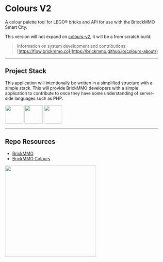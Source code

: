 # Colours V2

A colour palette tool for LEGO® bricks and API for use with the BriockMMO Smart City.

This version will not expand on [colours-v2](https://github.com/BrickMMO/colours-v1), it will be a from scratch build. 

> Information on system development and contributions:  
> [https://flow.brickmmo.co](https://brickmmo.github.io/colours-about/)

---

## Project Stack

This application will intentionally be written in a simplified structure with a simple stack. This will provide BrickMMO developers with a simple application to contribute to once they have some understanding of server-side languages such as PHP.

<img src="https://console.codeadam.ca/api/image/php" width="60"> <img src="https://console.codeadam.ca/api/image/mysql" width="60"> <img src="https://console.codeadam.ca/api/image/bootstrap" width="60">

---

## Repo Resources

* [BrickMMO](https://www.brickmmo.com/)
* [BrickMMO Colours](https://colours.brickmmo.com/)

<a href="https://brickmmo.com">
<img src="https://brickmmo.com/images/brickmmo-logo-horizontal.jpg" width="300">
</a>
